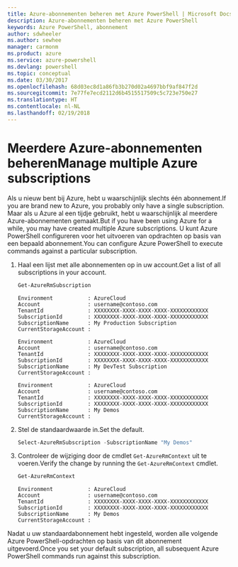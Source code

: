 ```yaml
---
title: Azure-abonnementen beheren met Azure PowerShell | Microsoft Docs
description: Azure-abonnementen beheren met Azure PowerShell
keywords: Azure PowerShell, abonnement
author: sdwheeler
ms.author: sewhee
manager: carmonm
ms.product: azure
ms.service: azure-powershell
ms.devlang: powershell
ms.topic: conceptual
ms.date: 03/30/2017
ms.openlocfilehash: 68d03ec8d1a86fb3b270d02a4697bbf9af847f2d
ms.sourcegitcommit: 7e77fe7ecd2112d6b4515517509c5c723e750e27
ms.translationtype: HT
ms.contentlocale: nl-NL
ms.lasthandoff: 02/19/2018
---
```

# <a name="manage-multiple-azure-subscriptions"></a><span data-ttu-id="bef6e-104">Meerdere Azure-abonnementen beheren</span><span class="sxs-lookup"><span data-stu-id="bef6e-104">Manage multiple Azure subscriptions</span></span>

<span data-ttu-id="bef6e-105">Als u nieuw bent bij Azure, hebt u waarschijnlijk slechts één abonnement.</span><span class="sxs-lookup"><span data-stu-id="bef6e-105">If you are brand new to Azure, you probably only have a single subscription.</span></span> <span data-ttu-id="bef6e-106">Maar als u Azure al een tijdje gebruikt, hebt u waarschijnlijk al meerdere Azure-abonnementen gemaakt.</span><span class="sxs-lookup"><span data-stu-id="bef6e-106">But if you have been using Azure for a while, you may have created multiple Azure subscriptions.</span></span> <span data-ttu-id="bef6e-107">U kunt Azure PowerShell configureren voor het uitvoeren van opdrachten op basis van een bepaald abonnement.</span><span class="sxs-lookup"><span data-stu-id="bef6e-107">You can configure Azure PowerShell to execute commands against a particular subscription.</span></span>

1. <span data-ttu-id="bef6e-108">Haal een lijst met alle abonnementen op in uw account.</span><span class="sxs-lookup"><span data-stu-id="bef6e-108">Get a list of all subscriptions in your account.</span></span>

    ```powershell
    Get-AzureRmSubscription
    ```

    ```
    Environment           : AzureCloud
    Account               : username@contoso.com
    TenantId              : XXXXXXXX-XXXX-XXXX-XXXX-XXXXXXXXXXXX
    SubscriptionId        : XXXXXXXX-XXXX-XXXX-XXXX-XXXXXXXXXXXX
    SubscriptionName      : My Production Subscription
    CurrentStorageAccount :

    Environment           : AzureCloud
    Account               : username@contoso.com
    TenantId              : XXXXXXXX-XXXX-XXXX-XXXX-XXXXXXXXXXXX
    SubscriptionId        : XXXXXXXX-XXXX-XXXX-XXXX-XXXXXXXXXXXX
    SubscriptionName      : My DevTest Subscription
    CurrentStorageAccount :

    Environment           : AzureCloud
    Account               : username@contoso.com
    TenantId              : XXXXXXXX-XXXX-XXXX-XXXX-XXXXXXXXXXXX
    SubscriptionId        : XXXXXXXX-XXXX-XXXX-XXXX-XXXXXXXXXXXX
    SubscriptionName      : My Demos
    CurrentStorageAccount :
    ```

2. <span data-ttu-id="bef6e-109">Stel de standaardwaarde in.</span><span class="sxs-lookup"><span data-stu-id="bef6e-109">Set the default.</span></span>

    ```powershell
    Select-AzureRmSubscription -SubscriptionName "My Demos"
    ```

3. <span data-ttu-id="bef6e-110">Controleer de wijziging door de cmdlet `Get-AzureRmContext` uit te voeren.</span><span class="sxs-lookup"><span data-stu-id="bef6e-110">Verify the change by running the `Get-AzureRmContext` cmdlet.</span></span>

    ```powershell
    Get-AzureRmContext
    ```

    ```
    Environment           : AzureCloud
    Account               : username@contoso.com
    TenantId              : XXXXXXXX-XXXX-XXXX-XXXX-XXXXXXXXXXXX
    SubscriptionId        : XXXXXXXX-XXXX-XXXX-XXXX-XXXXXXXXXXXX
    SubscriptionName      : My Demos
    CurrentStorageAccount :
    ```

<span data-ttu-id="bef6e-111">Nadat u uw standaardabonnement hebt ingesteld, worden alle volgende Azure PowerShell-opdrachten op basis van dit abonnement uitgevoerd.</span><span class="sxs-lookup"><span data-stu-id="bef6e-111">Once you set your default subscription, all subsequent Azure PowerShell commands run against this subscription.</span></span>
